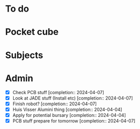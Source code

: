 # To do

# Pocket cube

# Subjects

# Admin
- [x] Check PCB stuff  [completion:: 2024-04-07]
- [x] Look at JADE stuff (Install etc)  [completion:: 2024-04-07]
- [x] Finish robot?  [completion:: 2024-04-07]
- [x] Huis Visser Alumini thing  [completion:: 2024-04-04]
- [x] Apply for potential bursary  [completion:: 2024-04-04]
- [x] PCB stuff prepare for tomorrow  [completion:: 2024-04-07]